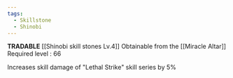 ```yaml
---
tags:
  - Skillstone
  - Shinobi
---
```

**TRADABLE**
[[Shinobi skill stones Lv.4]]
Obtainable from the [[Miracle Altar]]
Required level : 66

Increases skill damage of "Lethal Strike" skill series by 5%
